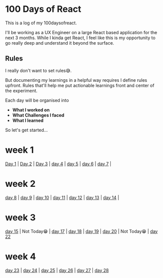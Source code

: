 # 100 Days of React

This is a log of my 100daysofreact.

I'll be working as a UX Engineer on a large React based application for the next 3 months. While I kinda get React, I feel like this is my opportunity to go really deep and understand it beyond the surface.

## Rules

I really don't want to set rules😅.

But documenting my learnings in a helpful way requires I define rules upfront. Rules that'll help me put actionable learnings front and center of the experiment.

Each day will be organised into

- **What I worked on**
- **What Challenges I faced**
- **What I learned**

So let's get started...

# week 1

[Day 1](https://github.com/vickOnRails/100-days-of-react/tree/master/week1#day-1) |
[Day 2](https://github.com/vickOnRails/100-days-of-react/tree/master/week1#day-2) |
[Day 3](https://github.com/vickOnRails/100-days-of-react/tree/master/week1#day-3) |
[day 4](https://github.com/vickOnRails/100-days-of-react/tree/master/week1#day-4) |
[day 5](https://github.com/vickOnRails/100-days-of-react/tree/master/week1#day-5) |
[day 6](https://github.com/vickOnRails/100-days-of-react/tree/master/week1#day-6) |
[day 7](https://github.com/vickOnRails/100-days-of-react/tree/master/week1#day-7) |

# week 2

[day 8](https://github.com/vickOnRails/100-days-of-react/tree/master/week2#day-8) |
[day 9](https://github.com/vickOnRails/100-days-of-react/tree/master/week2#day-9) |
[day 10](https://github.com/vickOnRails/100-days-of-react/tree/master/week2#day-10) |
[day 11](https://github.com/vickOnRails/100-days-of-react/tree/master/week2#day-11) |
[day 12](https://github.com/vickOnRails/100-days-of-react/tree/master/week2#day-12) |
[day 13](https://github.com/vickOnRails/100-days-of-react/tree/master/week2#day-13) |
[day 14](https://github.com/vickOnRails/100-days-of-react/tree/master/week2#day-14) |

# week 3

[day 15](https://github.com/vickOnRails/100-days-of-react/tree/master/week3#day-15) |
Not Today😁 |
[day 17](https://github.com/vickOnRails/100-days-of-react/tree/master/week3#day-17) |
[day 18](https://github.com/vickOnRails/100-days-of-react/tree/master/week3#day-18) |
[day 19](https://github.com/vickOnRails/100-days-of-react/tree/master/week3#day-19) |
[day 20](https://github.com/vickOnRails/100-days-of-react/tree/master/week3#day-20) |
Not Today😁 |
[day 22](https://github.com/vickOnRails/100-days-of-react/tree/master/week3#day-22)

# week 4

[day 23](https://github.com/vickOnRails/100-days-of-react/tree/master/week4#day-23) |
[day 24](https://github.com/vickOnRails/100-days-of-react/tree/master/week4#day-24) |
[day 25](https://github.com/vickOnRails/100-days-of-react/tree/master/week4#day-25) |
[day 26](https://github.com/vickOnRails/100-days-of-react/tree/master/week4#day-26) |
[day 27](https://github.com/vickOnRails/100-days-of-react/tree/master/week4#day-27) |
[day 28](https://github.com/vickOnRails/100-days-of-react/tree/master/week4#day-28)
